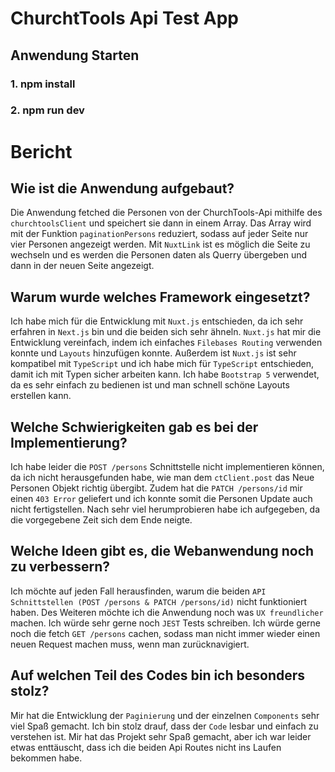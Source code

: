 # ChurchtTools Api Test App

## Anwendung Starten
### 1. npm install
### 2. npm run dev


# Bericht
## Wie ist die Anwendung aufgebaut?
Die Anwendung fetched die Personen von der ChurchTools-Api mithilfe des `churchtoolsClient` und speichert sie dann in einem Array.
Das Array wird mit der Funktion `paginationPersons` reduziert, sodass auf jeder Seite nur vier Personen angezeigt werden.
Mit `NuxtLink` ist es möglich die Seite zu wechseln und es werden die Personen daten als Querry übergeben und dann in der neuen Seite angezeigt.

## Warum wurde welches Framework eingesetzt?
Ich habe mich für die Entwicklung mit `Nuxt.js` entschieden, da ich sehr erfahren in `Next.js` bin und die beiden sich sehr ähneln.
`Nuxt.js` hat mir die Entwicklung vereinfach, indem ich einfaches `Filebases Routing` verwenden konnte und `Layouts` hinzufügen konnte.
Außerdem ist `Nuxt.js` ist sehr kompatibel mit `TypeScript` und ich habe mich für `TypeScript` entschieden, damit ich mit Typen sicher arbeiten kann.
Ich habe `Bootstrap 5` verwendet, da es sehr einfach zu bedienen ist und man schnell schöne Layouts erstellen kann.

## Welche Schwierigkeiten gab es bei der Implementierung?
Ich habe leider die `POST /persons` Schnittstelle nicht implementieren können, da ich nicht herausgefunden habe, wie man dem `ctClient.post` das Neue Personen Objekt richtig übergibt.
Zudem hat die `PATCH /persons/id` mir einen `403 Error` geliefert und ich konnte somit die Personen Update auch nicht fertigstellen.
Nach sehr viel herumprobieren habe ich aufgegeben, da die vorgegebene Zeit sich dem Ende neigte.

## Welche Ideen gibt es, die Webanwendung noch zu verbessern?
Ich möchte auf jeden Fall herausfinden, warum die beiden `API Schnittstellen (POST /persons & PATCH /persons/id)` nicht funktioniert haben.
Des Weiteren möchte ich die Anwendung noch was `UX freundlicher` machen.
Ich würde sehr gerne noch `JEST` Tests schreiben.
Ich würde gerne noch die fetch `GET /persons` cachen, sodass man nicht immer wieder einen neuen Request machen muss, wenn man zurücknavigiert.

## Auf welchen Teil des Codes bin ich besonders stolz?
Mir hat die Entwicklung der `Paginierung` und der einzelnen `Components` sehr viel Spaß gemacht.
Ich bin stolz drauf, dass der `Code` lesbar und einfach zu verstehen ist.
Mir hat das Projekt sehr Spaß gemacht, aber ich war leider etwas enttäuscht, dass ich die beiden Api Routes nicht ins Laufen bekommen habe.
